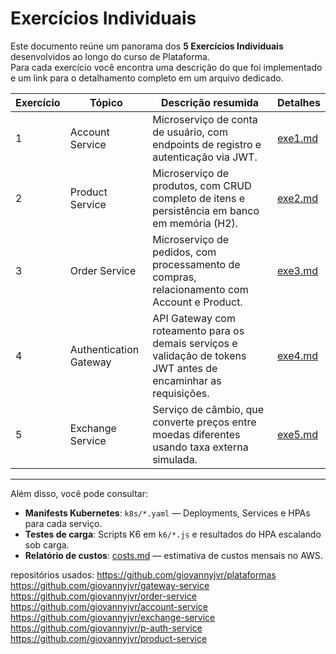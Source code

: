 # Exercícios Individuais

Este documento reúne um panorama dos **5 Exercícios Individuais** desenvolvidos ao longo do curso de Plataforma.  
Para cada exercício você encontra uma descrição do que foi implementado e um link para o detalhamento completo em um arquivo dedicado.

| Exercício | Tópico                     | Descrição resumida                                                                                              | Detalhes         |
|-----------|----------------------------|-----------------------------------------------------------------------------------------------------------------|------------------|
| 1         | Account Service            | Microserviço de conta de usuário, com endpoints de registro e autenticação via JWT.                              | [exe1.md](exe1.md) |
| 2         | Product Service            | Microserviço de produtos, com CRUD completo de itens e persistência em banco em memória (H2).                    | [exe2.md](exe2.md) |
| 3         | Order Service              | Microserviço de pedidos, com processamento de compras, relacionamento com Account e Product.                     | [exe3.md](exe3.md) |
| 4         | Authentication Gateway     | API Gateway com roteamento para os demais serviços e validação de tokens JWT antes de encaminhar as requisições. | [exe4.md](exe4.md) |
| 5         | Exchange Service           | Serviço de câmbio, que converte preços entre moedas diferentes usando taxa externa simulada.                    | [exe5.md](exe5.md) |

---

Além disso, você pode consultar:

- **Manifests Kubernetes**: `k8s/*.yaml` — Deployments, Services e HPAs para cada serviço.  
- **Testes de carga**: Scripts K6 em `k6/*.js` e resultados do HPA escalando sob carga.  
- **Relatório de custos**: [costs.md](costs.md) — estimativa de custos mensais no AWS.  


repositórios usados: 
https://github.com/giovannyjvr/plataformas
https://github.com/giovannyjvr/gateway-service
https://github.com/giovannyjvr/order-service
https://github.com/giovannyjvr/account-service
https://github.com/giovannyjvr/exchange-service
https://github.com/giovannyjvr/p-auth-service
https://github.com/giovannyjvr/product-service